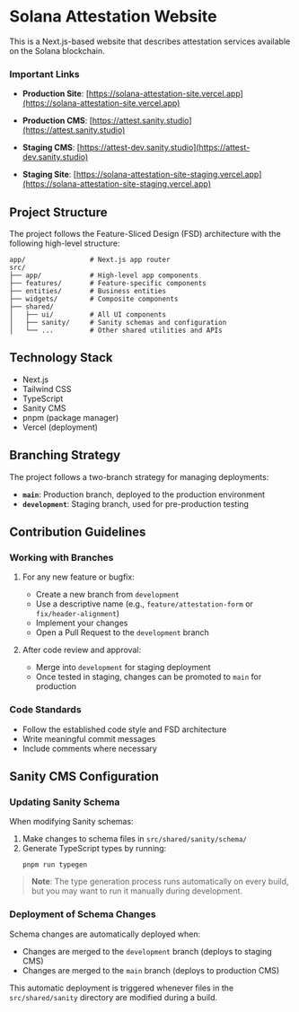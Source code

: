 # Solana Attestation Website

This is a Next.js-based website that describes attestation services available on the Solana blockchain.

### Important Links

- **Production Site**: [https://solana-attestation-site.vercel.app](https://solana-attestation-site.vercel.app)
- **Production CMS**: [https://attest.sanity.studio](https://attest.sanity.studio)

- **Staging CMS**: [https://attest-dev.sanity.studio](https://attest-dev.sanity.studio)
- **Staging Site**: [https://solana-attestation-site-staging.vercel.app](https://solana-attestation-site-staging.vercel.app)

## Project Structure

The project follows the Feature-Sliced Design (FSD) architecture with the following high-level structure:

```
app/                # Next.js app router
src/
├── app/            # High-level app components
├── features/       # Feature-specific components
├── entities/       # Business entities
├── widgets/        # Composite components
├── shared/
│   ├── ui/         # All UI components
│   ├── sanity/     # Sanity schemas and configuration
│   └── ...         # Other shared utilities and APIs
```

## Technology Stack

- Next.js
- Tailwind CSS
- TypeScript
- Sanity CMS
- pnpm (package manager)
- Vercel (deployment)

## Branching Strategy

The project follows a two-branch strategy for managing deployments:

- **`main`**: Production branch, deployed to the production environment
- **`development`**: Staging branch, used for pre-production testing

## Contribution Guidelines

### Working with Branches

1. For any new feature or bugfix:
   - Create a new branch from `development`
   - Use a descriptive name (e.g., `feature/attestation-form` or `fix/header-alignment`)
   - Implement your changes
   - Open a Pull Request to the `development` branch

2. After code review and approval:
   - Merge into `development` for staging deployment
   - Once tested in staging, changes can be promoted to `main` for production

### Code Standards

- Follow the established code style and FSD architecture
- Write meaningful commit messages
- Include comments where necessary

## Sanity CMS Configuration

### Updating Sanity Schema

When modifying Sanity schemas:

1. Make changes to schema files in `src/shared/sanity/schema/`
2. Generate TypeScript types by running:
   ```
   pnpm run typegen
   ```

> **Note**: The type generation process runs automatically on every build, but you may want to run it manually during development.

### Deployment of Schema Changes

Schema changes are automatically deployed when:

- Changes are merged to the `development` branch (deploys to staging CMS)
- Changes are merged to the `main` branch (deploys to production CMS)

This automatic deployment is triggered whenever files in the `src/shared/sanity` directory are modified during a build.
